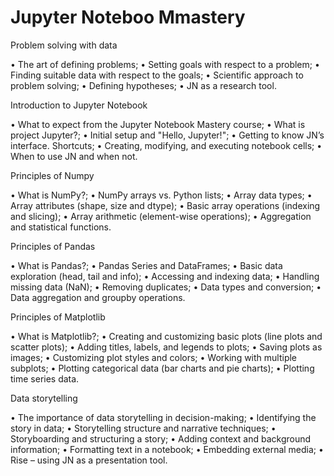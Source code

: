 # Jupyter Noteboo Mmastery

Problem solving with data

• The art of defining problems;
• Setting goals with respect to а problem;
• Finding suitable data with respect to the goals;
• Scientific approach to problem solving;
• Defining hypotheses;
• JN as a research tool.

Introduction to Jupyter Notebook

• What to expect from the Jupyter Notebook Mastery course;
• What is project Jupyter?;
• Initial setup and "Hello, Jupyter!";
• Getting to know JN’s interface. Shortcuts;
• Creating, modifying, and executing notebook cells;
• When to use JN and when not.

Principles of Numpy

• What is NumPy?;
• NumPy arrays vs. Python lists;
• Array data types;
• Array attributes (shape, size and dtype);
• Basic array operations (indexing and slicing);
• Array arithmetic (element-wise operations);
• Aggregation and statistical functions.

Principles of Pandas

• What is Pandas?;
• Pandas Series and DataFrames;
• Basic data exploration (head, tail and info);
• Accessing and indexing data;
• Handling missing data (NaN);
• Removing duplicates;
• Data types and conversion;
• Data aggregation and groupby operations.

Principles of Matplotlib

• What is Matplotlib?;
• Creating and customizing basic plots (line plots and scatter plots);
• Adding titles, labels, and legends to plots;
• Saving plots as images;
• Customizing plot styles and colors;
• Working with multiple subplots;
• Plotting categorical data (bar charts and pie charts);
• Plotting time series data.

Data storytelling

• The importance of data storytelling in decision-making;
• Identifying the story in data;
• Storytelling structure and narrative techniques;
• Storyboarding and structuring а story;
• Adding context and background information;
• Formatting text in а notebook;
• Embedding external media;
• Rise – using JN as a presentation tool.